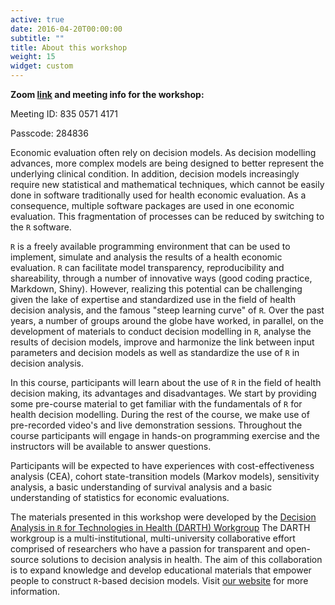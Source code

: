 ```yaml
---
active: true
date: 2016-04-20T00:00:00
subtitle: ""
title: About this workshop
weight: 15
widget: custom
---
```


**Zoom [link](https://us02web.zoom.us/j/83505714171?pwd=UFhWZ054bXBmMm5SM01HemZWbUI1Zz09) and meeting info for the workshop:**

Meeting ID: 835 0571 4171

Passcode: 284836

Economic evaluation often rely on decision models. As decision modelling advances, more complex models are being designed to better represent the underlying clinical condition. In addition, decision models increasingly require new statistical and mathematical techniques, which cannot be easily done in software traditionally used for health economic evaluation. As a consequence, multiple software packages are used in one economic evaluation. This fragmentation of processes can be reduced by switching to the `R` software. 

`R` is a freely available programming environment that can be used to implement, simulate and analysis the results of a health economic evaluation. `R` can facilitate model transparency, reproducibility and shareability, through a number of innovative ways (good coding practice, Markdown, Shiny). However, realizing this potential can be challenging given the lake of expertise and standardized use in the field of health decision analysis, and the famous "steep learning curve" of `R`. Over the past years, a number of groups around the globe have worked, in parallel, on the development of materials to conduct decision modelling in `R`, analyse the results of decision models, improve and harmonize the link between input parameters and decision models as well as standardize the use of `R` in decision analysis.

In this course, participants will learn about the use of `R` in the field of health decision making, its advantages and disadvantages. We start by providing some pre-course material to get familiar with the fundamentals of `R` for health decision modelling. During the rest of the course, we make use of pre-recorded video's and live demonstration sessions. Throughout the course participants will engage in hands-on programming exercise and the instructors will be available to answer questions.  

Participants will be expected to have experiences with cost-effectiveness analysis (CEA), cohort state-transition models (Markov models), sensitivity analysis, a basic understanding of survival analysis and a basic understanding of statistics for economic evaluations. 

The materials presented in this workshop were developed by the [Decision Analysis in `R` for Technologies in Health (DARTH) Workgroup](http://darthworkgroup.com/) The DARTH workgroup is a multi-institutional, multi-university collaborative effort comprised of researchers who have a passion for transparent and open-source solutions to decision analysis in health. The aim of this collaboration is to expand knowledge and develop educational materials that empower people to construct `R`-based decision models. Visit [our website](http://darthworkgroup.com/) for more information.






